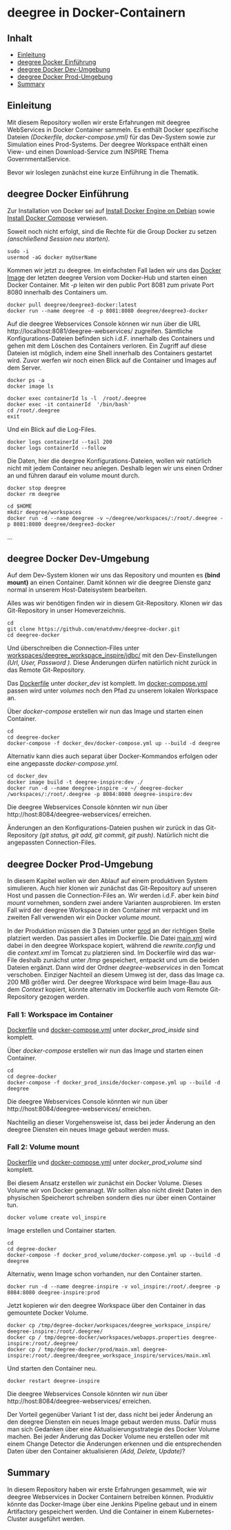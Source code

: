 #

deegree in Docker-Containern
============================

## Inhalt
* [Einleitung](#einleitung)
* [deegree Docker Einführung](#deegree-docker-einführung)
* [deegree Docker Dev-Umgebung](#deegree-docker-dev-umgebung)
* [deegree Docker Prod-Umgebung](#deegree-docker-prod-umgebung)
* [Summary](#summary)


## Einleitung
Mit diesem Repository wollen wir erste Erfahrungen mit deegree WebServices in Docker Container sammeln. Es enthält Docker spezifische Dateien *(Dockerfile, docker-compose.yml)* für das Dev-System sowie zur Simulation eines Prod-Systems. Der deegree Workspace enthält einen View- und einen Download-Service zum INSPIRE Thema GovernmentalService.

Bevor wir loslegen zunächst eine kurze Einführung in die Thematik.


## deegree Docker Einführung
Zur Installation von Docker sei auf [Install Docker Engine on Debian](https://docs.docker.com/engine/install/debian/) sowie [Install Docker Compose](https://docs.docker.com/compose/install/) verwiesen.

Soweit noch nicht erfolgt, sind die Rechte für die Group Docker zu setzen *(anschließend Session neu starten)*.
```
sudo -i
usermod -aG docker myUserName
```

Kommen wir jetzt zu deegree. Im einfachsten Fall laden wir uns das [Docker Image](https://hub.docker.com/r/deegree/deegree3-docker/) der letzten deegree Version vom Docker-Hub und starten einen Docker Container. Mit *-p* leiten wir den public Port 8081 zum private Port 8080 innerhalb des Containers um.
```
docker pull deegree/deegree3-docker:latest
docker run --name deegree -d -p 8081:8080 deegree/deegree3-docker
```
Auf die deegree Webservices Console können wir nun über die URL http://localhost:8081/deegree-webservices/ zugreifen. Sämtliche Konfigurations-Dateien befinden sich i.d.F. innerhalb des Containers und gehen mit dem Löschen des Containers verloren. Ein Zugriff auf diese Dateien ist möglich, indem eine Shell innerhalb des Containers gestartet wird. Zuvor werfen wir noch einen Blick auf die Container und Images auf dem Server.
```
docker ps -a
docker image ls

docker exec containerId ls -l  /root/.deegree
docker exec -it containerId  '/bin/bash'
cd /root/.deegree
exit
```
Und ein Blick auf die Log-Files.
```
docker logs containerId --tail 200
docker logs containerId --follow
```
Die Daten, hier die deegree Konfigurations-Dateien, wollen wir natürlich nicht mit jedem Container neu anlegen. Deshalb legen wir uns einen Ordner an und führen darauf ein volume mount durch.
```
docker stop deegree
docker rm deegree

cd $HOME
mkdir deegree/workspaces
docker run -d --name deegree -v ~/deegree/workspaces/:/root/.deegree -p 8081:8080 deegree/deegree3-docker
```
…


## deegree Docker Dev-Umgebung
Auf dem Dev-System klonen wir uns das Repository und mounten es **(bind mount)** an einen Container. Damit können wir die deegree Dienste ganz normal in unserem Host-Dateisystem bearbeiten.

Alles was wir benötigen finden wir in diesem Git-Repository. Klonen wir das Git-Repository in unser Homeverzeichnis.
```
cd
git clone https://github.com/enatdvmv/deegree-docker.git
cd deegree-docker
```
Und überschreiben die Connection-Files unter [workspaces/deegree_workspace_inspire/jdbc/](workspaces/deegree_workspace_inspire/jdbc) mit den Dev-Einstellungen *(Url, User, Password )*. Diese Änderungen dürfen natürlich nicht zurück in das Remote Git-Repository.

Das [Dockerfile](docker_dev/Dockerfile) unter *docker_dev* ist komplett. Im [docker-compose.yml](docker_dev/docker-compose.yml) passen wird unter *volumes* noch den Pfad zu unserem lokalen Workspace an.

Über *docker-compose* erstellen wir nun das Image und starten einen Container.
```
cd
cd deegree-docker
docker-compose -f docker_dev/docker-compose.yml up --build -d deegree
```
Alternativ kann dies auch separat über Docker-Kommandos erfolgen oder eine angepasste *docker-compose.yml*.
```
cd docker_dev
docker image build -t deegree-inspire:dev ./
docker run -d --name deegree-inspire -v ~/ deegree-docker /workspaces/:/root/.deegree -p 8084:8080 deegree-inspire:dev
```

Die deegree Webservices Console könnten wir nun über http://host:8084/deegree-webservices/ erreichen.

Änderungen an den Konfigurations-Dateien pushen wir zurück in das Git-Repository *(git status, git add, git commit, git push)*. Natürlich nicht die angepassten Connection-Files.


## deegree Docker Prod-Umgebung
In diesem Kapitel wollen wir den Ablauf auf einem produktiven System simulieren. Auch hier klonen wir zunächst das Git-Repository auf unseren Host und passen die Connection-Files an. Wir werden i.d.F. aber kein *bind mount* vornehmen, sondern zwei andere Varianten ausprobieren. Im ersten Fall wird der deegree Workspace in den Container mit verpackt und im zweiten Fall verwenden wir ein Docker *volume mount*.

In der Produktion müssen die 3 Dateien unter [prod](prod) an der richtigen Stelle platziert werden. Das passiert alles im Dockerfile. Die Datei [main.xml](prod/main.xml) wird dabei in den deegree Workspace kopiert, während die *rewrite.config* und die *context.xml* im Tomcat zu platzieren sind. Im Dockerfile wird das war-File deshalb zunächst unter */tmp* gespeichert, entpackt und um die beiden Dateien ergänzt. Dann wird der Ordner *deegree-webservices* in den Tomcat verschoben. Einziger Nachteil an diesem Umweg ist der, dass das Image ca. 200 MB größer wird. Der deegree Workspace wird beim Image-Bau aus dem *Context* kopiert, könnte alternativ im Dockerfile auch vom Remote Git-Repository gezogen werden.

### Fall 1: Workspace im Container
[Dockerfile](docker_prod_inside/Dockerfile) und [docker-compose.yml](docker_prod_inside/docker-compose.yml) unter *docker_prod_inside* sind komplett.

Über *docker-compose* erstellen wir nun das Image und starten einen Container.
```
cd
cd degree-docker
docker-compose -f docker_prod_inside/docker-compose.yml up --build -d deegree
```

Die deegree Webservices Console könnten wir nun über http://host:8084/deegree-webservices/ erreichen.

Nachteilig an dieser Vorgehensweise ist, dass bei jeder Änderung an den deegree Diensten ein neues Image gebaut werden muss.


### Fall 2: Volume mount
[Dockerfile](docker_prod_volume/Dockerfile) und [docker-compose.yml](docker_prod_volume/docker-compose.yml) unter *docker_prod_volume* sind komplett.

Bei diesem Ansatz erstellen wir zunächst ein Docker Volume. Dieses Volume wir von Docker gemanagt. Wir sollten also nicht direkt Daten in den physischen Speicherort schreiben sondern dies nur über einen Container tun.
```
docker volume create vol_inspire
```
Image erstellen und Container starten.
```
cd
cd degree-docker
docker-compose -f docker_prod_volume/docker-compose.yml up --build -d deegree
```
Alternativ, wenn Image schon vorhanden, nur den Container starten.
```
docker run -d --name deegree-inspire -v vol_inspire:/root/.deegree -p 8084:8080 deegree-inspire:prod
```
Jetzt kopieren wir den deegree Workspace über den Container in das gemountete Docker Volume.
```
docker cp /tmp/degree-docker/workspaces/deegree_workspace_inspire/ deegree-inspire:/root/.deegree/
docker cp / tmp/degree-docker/workspaces/webapps.properties deegree-inspire:/root/.deegree/
docker cp / tmp/degree-docker/prod/main.xml deegree-inspire:/root/.deegree/deegree_workspace_inspire/services/main.xml
```
Und starten den Container neu.
```
docker restart deegree-inspire
```

Die deegree Webservices Console könnten wir nun über http://host:8084/deegree-webservices/ erreichen.

Der Vorteil gegenüber Variant 1 ist der, dass nicht bei jeder Änderung an den deegree Diensten ein neues Image gebaut werden muss. Dafür muss man sich Gedanken über eine Aktualisierungsstrategie des Docker Volume machen. Bei jeder Änderung das Docker Volume neu erstellen oder mit einem Change Detector die Änderungen erkennen und die entsprechenden Daten über den Container aktualisieren *(Add, Delete, Update)*?


## Summary
In diesem Repository haben wir erste Erfahrungen gesammelt, wie wir deegree Webservices in Docker Containern betreiben können. Produktiv könnte das Docker-Image über eine Jenkins Pipeline gebaut und in einem Artifactory gespeichert werden. Und die Container in einem Kubernetes-Cluster ausgeführt werden.
